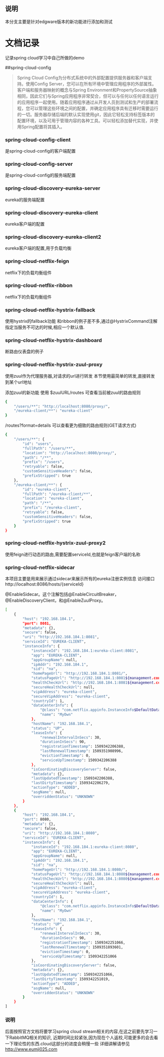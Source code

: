 
## 说明
本分支主要是针对edgware版本的新功能进行添加和测试

# 文档记录
记录spring cloud学习中自己所做的demo

##spring-cloud-config

>Spring Cloud Config为分布式系统中的外部配置提供服务器和客户端支持。使用Config Server，您可以在所有环境中管理应用程序的外部属性。客户端和服务器映射的概念与Spring Environment和PropertySource抽象相同，因此它们与Spring应用程序非常契合，但可以与任何以任何语言运行的应用程序一起使用。随着应用程序通过从开发人员到测试和生产的部署流程，您可以管理这些环境之间的配置，并确定应用程序具有迁移时需要运行的一切。服务器存储后端的默认实现使用git，因此它轻松支持标签版本的配置环境，以及可用于管理内容的各种工具。可以轻松添加替代实现，并使用Spring配置将其插入。

### spring-cloud-config-client

是spring-cloud-config的客户端配置

### spring-cloud-config-server
是spring-cloud-config的服务端配置

###  spring-cloud-discovery-eureka-server
eureka的服务端配置

###  spring-cloud-discovery-eureka-client
eureka客户端的配置

###  spring-cloud-discovery-eureka-client2
eureka客户端的配置,用于负载均衡

###  spring-cloud-netflix-feign
netflix下的负载均衡组件

### spring-cloud-netflix-ribbon
netflix下的负载均衡组件

### spring-cloud-netflix-hystrix-fallback
使用hystrix的fallback功能
和ribbon的例子差不多,通过@HystrixCommand注解指定当服务不可达的时候,相应一个默认值.

### spring-cloud-netflix-hystrix-dashboard
断路由仪表盘的例子

### spring-cloud-netflix-hystrix-zuul-proxy
使用zuul作为代理服务器,对请求的url进行转发
本节使用最简单的转发,直接转发到某个url地址


添加zuul的新功能 使用 $zuulURL/routes
可查看当前被zuul的路由规则
```bash
{
    "/users/**": "http://localhost:8080/proxy/",
    "/eureka-client/**": "eureka-client"
}
```
/routes?format=details 可以查看更为细致的路由规则(GET请求方式)
```bash
{
    "/users/**": {
        "id": "users",
        "fullPath": "/users/**",
        "location": "http://localhost:8080/proxy/",
        "path": "/**",
        "prefix": "/users",
        "retryable": false,
        "customSensitiveHeaders": false,
        "prefixStripped": true
    },
    "/eureka-client/**": {
        "id": "eureka-client",
        "fullPath": "/eureka-client/**",
        "location": "eureka-client",
        "path": "/**",
        "prefix": "/eureka-client",
        "retryable": false,
        "customSensitiveHeaders": false,
        "prefixStripped": true
    }
}

```

### spring-cloud-netflix-hystrix-zuul-proxy2
使用feign进行动态的路由,需要配置serviceId,也就是feign客户端的名称


### spring-cloud-netflix-sidecar

本项目主要是用来展示通过sidecar来展示所有的eureka注册实例信息
访问接口 http://localhost:8086/hosts/{serviceId}

@EnableSidecar。这个注解包括@EnableCircuitBreaker，@EnableDiscoveryClient，和@EnableZuulProxy。

```bash
[
    {
        "host": "192.168.184.1",
        "port": 8081,
        "metadata": {},
        "secure": false,
        "uri": "http://192.168.184.1:8081",
        "serviceId": "EUREKA-CLIENT",
        "instanceInfo": {
            "instanceId": "192.168.184.1:eureka-client:8081",
            "app": "EUREKA-CLIENT",
            "appGroupName": null,
            "ipAddr": "192.168.184.1",
            "sid": "na",
            "homePageUrl": "http://192.168.184.1:8081/",
            "statusPageUrl": "http://192.168.184.1:8081${management.context-path}/info",
            "healthCheckUrl": "http://192.168.184.1:8081${management.context-path}/health",
            "secureHealthCheckUrl": null,
            "vipAddress": "eureka-client",
            "secureVipAddress": "eureka-client",
            "countryId": 1,
            "dataCenterInfo": {
                "@class": "com.netflix.appinfo.InstanceInfo$DefaultDataCenterInfo",
                "name": "MyOwn"
            },
            "hostName": "192.168.184.1",
            "status": "UP",
            "leaseInfo": {
                "renewalIntervalInSecs": 30,
                "durationInSecs": 90,
                "registrationTimestamp": 1509342206388,
                "lastRenewalTimestamp": 1509351908996,
                "evictionTimestamp": 0,
                "serviceUpTimestamp": 1509342206388
            },
            "isCoordinatingDiscoveryServer": false,
            "metadata": {},
            "lastUpdatedTimestamp": 1509342206388,
            "lastDirtyTimestamp": 1509342206279,
            "actionType": "ADDED",
            "asgName": null,
            "overriddenStatus": "UNKNOWN"
        }
    },
    {
        "host": "192.168.184.1",
        "port": 8080,
        "metadata": {},
        "secure": false,
        "uri": "http://192.168.184.1:8080",
        "serviceId": "EUREKA-CLIENT",
        "instanceInfo": {
            "instanceId": "192.168.184.1:eureka-client:8080",
            "app": "EUREKA-CLIENT",
            "appGroupName": null,
            "ipAddr": "192.168.184.1",
            "sid": "na",
            "homePageUrl": "http://192.168.184.1:8080/",
            "statusPageUrl": "http://192.168.184.1:8080${management.context-path}/info",
            "healthCheckUrl": "http://192.168.184.1:8080${management.context-path}/health",
            "secureHealthCheckUrl": null,
            "vipAddress": "eureka-client",
            "secureVipAddress": "eureka-client",
            "countryId": 1,
            "dataCenterInfo": {
                "@class": "com.netflix.appinfo.InstanceInfo$DefaultDataCenterInfo",
                "name": "MyOwn"
            },
            "hostName": "192.168.184.1",
            "status": "UP",
            "leaseInfo": {
                "renewalIntervalInSecs": 30,
                "durationInSecs": 90,
                "registrationTimestamp": 1509342251066,
                "lastRenewalTimestamp": 1509351893601,
                "evictionTimestamp": 0,
                "serviceUpTimestamp": 1509342251066
            },
            "isCoordinatingDiscoveryServer": false,
            "metadata": {},
            "lastUpdatedTimestamp": 1509342251066,
            "lastDirtyTimestamp": 1509342251019,
            "actionType": "ADDED",
            "asgName": null,
            "overriddenStatus": "UNKNOWN"
        }
    }
]
```


### 说明
后面按照官方文档将要学习spring cloud stream相关的内容,在这之前要先学习一下RabbitMQ相关的知识,
近期时间比较紧张,因为现在个人返校,可能更多的会去看一下理论性的东西.cloud这部分的进度会稍慢一些
详细讲解请参见 http://www.eumji025.com
